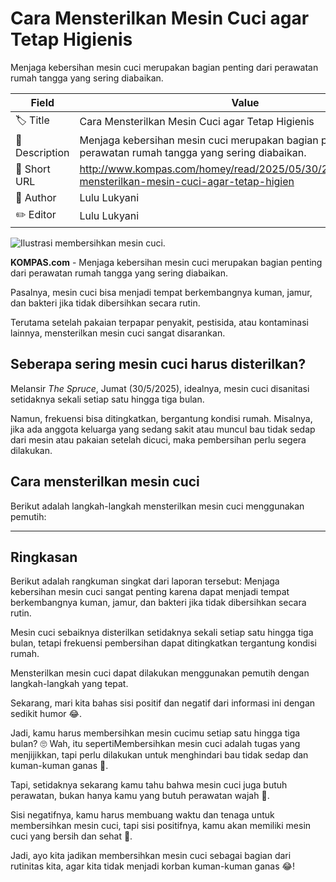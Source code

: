 # Cara Mensterilkan Mesin Cuci agar Tetap Higienis 

Menjaga kebersihan mesin cuci merupakan bagian penting dari perawatan rumah tangga yang sering diabaikan. 

| Field         | Value                                                       |
|---------------|-------------------------------------------------------------|
| 🏷️ Title       | Cara Mensterilkan Mesin Cuci agar Tetap Higienis  |
| 📝 Description | Menjaga kebersihan mesin cuci merupakan bagian penting dari perawatan rumah tangga yang sering diabaikan.  |
| 🔗 Short URL   | http://www.kompas.com/homey/read/2025/05/30/213000176/cara-mensterilkan-mesin-cuci-agar-tetap-higien |
| 👤 Author      | Lulu Lukyani |
| ✏️ Editor      | Lulu Lukyani |

![Ilustrasi membersihkan mesin cuci.](https://asset.kompas.com/crops/kxI5eWDr8anbDzaWdWVodVOOPCs=/100x67:900x600/750x500/data/photo/2022/12/23/63a52f3a1f176.jpg)

**KOMPAS.com** - Menjaga kebersihan mesin cuci merupakan bagian penting dari perawatan rumah tangga yang sering diabaikan. 

Pasalnya, mesin cuci bisa menjadi tempat berkembangnya kuman, jamur, dan bakteri jika tidak dibersihkan secara rutin. 

Terutama setelah pakaian terpapar penyakit, pestisida, atau kontaminasi lainnya, mensterilkan mesin cuci sangat disarankan.

## Seberapa sering mesin cuci harus disterilkan?

Melansir *The Spruce*, Jumat (30/5/2025), idealnya, mesin cuci disanitasi setidaknya sekali setiap satu hingga tiga bulan. 

Namun, frekuensi bisa ditingkatkan, bergantung kondisi rumah. Misalnya, jika ada anggota keluarga yang sedang sakit atau muncul bau tidak sedap dari mesin atau pakaian setelah dicuci, maka pembersihan perlu segera dilakukan.

## Cara mensterilkan mesin cuci 

Berikut adalah langkah-langkah mensterilkan mesin cuci menggunakan pemutih:

---
## Ringkasan

Berikut adalah rangkuman singkat dari laporan tersebut: Menjaga kebersihan mesin cuci sangat penting karena dapat menjadi tempat berkembangnya kuman, jamur, dan bakteri jika tidak dibersihkan secara rutin.

 Mesin cuci sebaiknya disterilkan setidaknya sekali setiap satu hingga tiga bulan, tetapi frekuensi pembersihan dapat ditingkatkan tergantung kondisi rumah.

 Mensterilkan mesin cuci dapat dilakukan menggunakan pemutih dengan langkah-langkah yang tepat.



Sekarang, mari kita bahas sisi positif dan negatif dari informasi ini dengan sedikit humor 😂.

 Jadi, kamu harus membersihkan mesin cucimu setiap satu hingga tiga bulan? 🙄 Wah, itu sepertiMembersihkan mesin cuci adalah tugas yang menjijikkan, tapi perlu dilakukan untuk menghindari bau tidak sedap dan kuman-kuman ganas 🤢.

 Tapi, setidaknya sekarang kamu tahu bahwa mesin cuci juga butuh perawatan, bukan hanya kamu yang butuh perawatan wajah 🤣.

 Sisi negatifnya, kamu harus membuang waktu dan tenaga untuk membersihkan mesin cuci, tapi sisi positifnya, kamu akan memiliki mesin cuci yang bersih dan sehat 🎉.

 Jadi, ayo kita jadikan membersihkan mesin cuci sebagai bagian dari rutinitas kita, agar kita tidak menjadi korban kuman-kuman ganas 😂!
